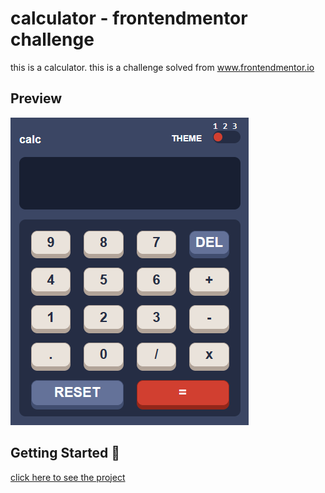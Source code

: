 # calculator - frontendmentor challenge
this is a calculator. this is a challenge solved from www.frontendmentor.io

## Preview

![](https://github.com/fabio-andres/calculator/blob/main/Captura%20de%20pantalla%202023-01-08%20213438.png)

## Getting Started 🚀

[click here to see the project](https://fabio-andres.github.io/calculator/)
